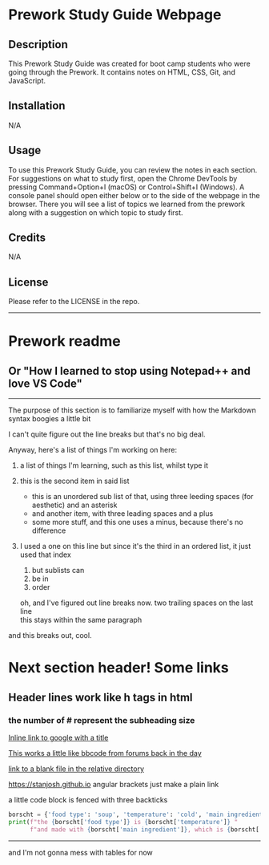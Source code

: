 # Prework Study Guide Webpage

## Description

This Prework Study Guide was created for boot camp students who were going through the Prework. It contains notes on HTML, CSS, Git, and JavaScript.

## Installation

N/A

## Usage

To use this Prework Study Guide, you can review the notes in each section. For suggestions on what to study first, open the Chrome DevTools by pressing Command+Option+I (macOS) or Control+Shift+I (Windows). A console panel should open either below or to the side of the webpage in the browser. There you will see a list of topics we learned from the prework along with a suggestion on which topic to study first.

## Credits

N/A

## License

Please refer to the LICENSE in the repo.

  

***  



# Prework readme 

## Or "How I learned to stop using Notepad++ and love VS Code"


***

The purpose of this section is to familiarize myself with how the Markdown syntax boogies a little bit

I can't quite figure out the line breaks but that's no big deal.

Anyway, here's a list of things I'm working on here:

1. a list of things I'm learning, such as this list, whilst type it
2. this is the second item in said list
   * this is an unordered sub list of that, using three leeding spaces (for aesthetic) and an asterisk
   + and another item, with three leading spaces and a plus
   - some more stuff, and this one uses a minus, because there's no difference
1. I used a one on this line but since it's the third in an ordered list, it just used that index
   1. but sublists can
   2. be in
   3. order

   oh, and I've figured out line breaks now. two trailing spaces on the last line  
   this stays within the same paragraph

and this breaks out, cool.  


# Next section header! Some links
## Header lines work like h tags in html
### the number of # represent the subheading size


[Inline link to google with a title](https://www.google.com "this has a title!")  

[This works a little like bbcode from forums back in the day](https://www.reddit.com "the home page of the internet")

[link to a blank file in the relative directory](./start-first-day.txt)

<https://stanjosh.github.io> angular brackets just make a plain link


a little code block is fenced with three backticks
```python
borscht = {'food type': 'soup', 'temperature': 'cold', 'main ingredient': 'beets', 'opinion': 'gross'}
print(f"the {borscht['food type']} is {borscht['temperature']} "
      f"and made with {borscht['main ingredient']}, which is {borscht['opinion']}")


```

***

and I'm not gonna mess with tables for now